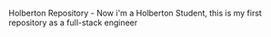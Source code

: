 Holberton Repository - Now i'm a Holberton Student, this is my first repository as a full-stack engineer
